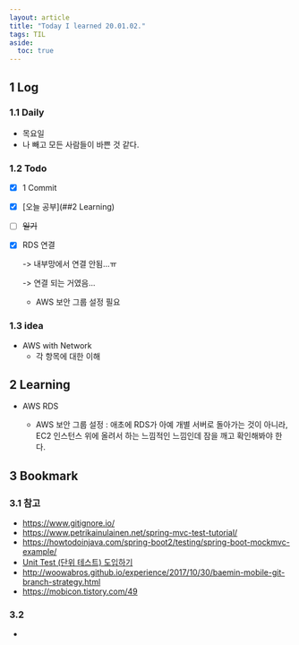 ```yaml
---
layout: article
title: "Today I learned 20.01.02."
tags: TIL
aside:
  toc: true
---
```


## 1 Log

### 1.1 Daily

- 목요일
- 나 빼고 모든 사람들이 바쁜 것 같다.

### 1.2 Todo

- [x] 1 Commit

- [x] [오늘 공부](##2 Learning)

- [ ] ~~일기~~

- [x] RDS 연결

  -> 내부망에서 연결 안됨...ㅠ

  -> 연결 되는 거였음...

  - AWS 보안 그룹 설정 필요


### 1.3 idea

- AWS with Network
  - 각 항목에 대한 이해



## 2 Learning

- AWS RDS

  - AWS 보안 그룹 설정 : 애초에 RDS가 아예 개별 서버로 돌아가는 것이 아니라, EC2 인스턴스 위에 올려서 하는 느낌적인 느낌인데 잠을 깨고 확인해봐야 한다.
  
  
  
  

## 3 Bookmark
### 3.1 참고

- https://www.gitignore.io/
- https://www.petrikainulainen.net/spring-mvc-test-tutorial/
- https://howtodoinjava.com/spring-boot2/testing/spring-boot-mockmvc-example/
- [Unit Test (단위 테스트) 도입하기](https://www.popit.kr/unit-test-단위-테스트-도입하기-1편/)
- http://woowabros.github.io/experience/2017/10/30/baemin-mobile-git-branch-strategy.html
- https://mobicon.tistory.com/49

### 3.2 

- 